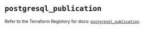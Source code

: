 # `postgresql_publication`

Refer to the Terraform Registory for docs: [`postgresql_publication`](https://registry.terraform.io/providers/cyrilgdn/postgresql/1.21.0/docs/resources/publication).
